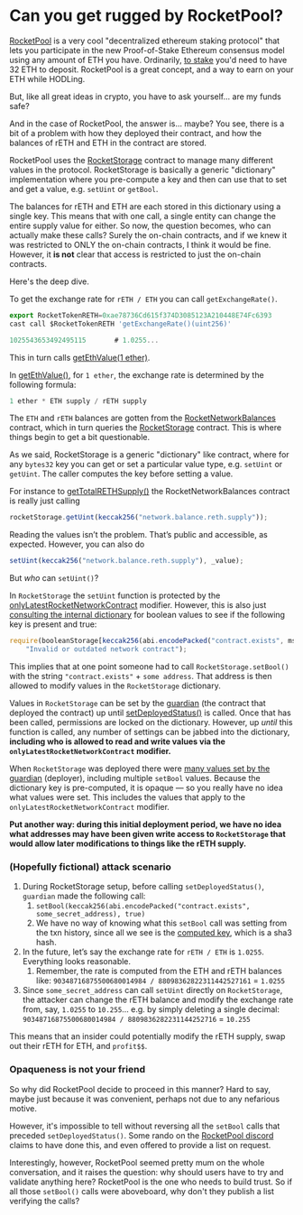 # Can you get rugged by RocketPool?

[RocketPool](https://rocketpool.net) is a very cool "decentralized ethereum staking protocol" that lets you participate in the new Proof-of-Stake Ethereum consensus model using any amount of ETH you have. Ordinarily, [to stake](https://ethereum.org/en/staking) you'd need to have 32 ETH to deposit. RocketPool is a great concept, and a way to earn on your ETH while HODLing.

But, like all great ideas in crypto, you have to ask yourself... are my funds safe?

And in the case of RocketPool, the answer is... maybe? You see, there is a bit of a problem with how they deployed their contract, and how the balances of rETH and ETH in the contract are stored.

RocketPool uses the [RocketStorage](https://etherscan.io/address/0x1d8f8f00cfa6758d7be78336684788fb0ee0fa46#code) contract to manage many different values in the protocol. RocketStorage is basically a generic "dictionary" implementation where you pre-compute a key and then can use that to set and get a value, e.g. `setUint` or `getBool`.

The balances for rETH and ETH are each stored in this dictionary using a single key. This means that with one call, a single entity can change the entire supply value for either. So now, the question becomes, who can actually make these calls? Surely the on-chain contracts, and if we knew it was restricted to ONLY the on-chain contracts, I think it would be fine. However, it **is not** clear that access is restricted to just the on-chain contracts.

Here's the deep dive.

To get the exchange rate for `rETH / ETH` you can call `getExchangeRate()`.

```jsx
export RocketTokenRETH=0xae78736Cd615f374D3085123A210448E74Fc6393
cast call $RocketTokenRETH 'getExchangeRate()(uint256)'

1025543653492495115       # 1.0255...
```

This in turn calls [getEthValue(1 ether)](https://etherscan.io/address/0xae78736Cd615f374D3085123A210448E74Fc6393#code#F6#L93).

In [getEthValue()](https://etherscan.io/address/0xae78736Cd615f374D3085123A210448E74Fc6393#code#F6#L65), for `1 ether`, the exchange rate is determined by the following formula:

```jsx
1 ether * ETH supply / rETH supply
```

The `ETH` and `rETH` balances are gotten from the [RocketNetworkBalances](https://etherscan.io/address/0x138313f102ce9a0662f826fca977e3ab4d6e5539#code) contract, which in turn queries the [RocketStorage](https://etherscan.io/address/0x1d8f8f00cfa6758d7be78336684788fb0ee0fa46#code) contract. This is where things begin to get a bit questionable.

As we said, RocketStorage is a generic "dictionary" like contract, where for any `bytes32` key you can get or set a particular value type, e.g. `setUint` or `getUint`. The caller computes the key before setting a value.


For instance to [getTotalRETHSupply()](https://etherscan.io/address/0x138313f102ce9a0662f826fca977e3ab4d6e5539#code#F3#L79) the RocketNetworkBalances contract is really just calling

```jsx
rocketStorage.getUint(keccak256("network.balance.reth.supply"));
```

Reading the values isn’t the problem. That’s public and accessible, as expected. However, you can also do

```jsx
setUint(keccak256("network.balance.reth.supply"), _value);
```

But _who_ can `setUint()`?

In `RocketStorage` the `setUint` function is protected by the [onlyLatestRocketNetworkContract](https://etherscan.io/address/0x1d8f8f00cfa6758d7be78336684788fb0ee0fa46#code#F2#L220) modifier. However, this is also just [consulting the internal dictionary](https://etherscan.io/address/0x1d8f8f00cfa6758d7be78336684788fb0ee0fa46#code#F2#L70) for boolean values to see if the following key is present and true:

```jsx
require(booleanStorage[keccak256(abi.encodePacked("contract.exists", msg.sender))],
    "Invalid or outdated network contract");
```

This implies that at one point someone had to call `RocketStorage.setBool()` with the string `"contract.exists"` + `some address`. That address is then allowed to modify values in the `RocketStorage` dictionary.

Values in `RocketStorage` can be set by the [guardian](https://etherscan.io/address/0x0ccf14983364a7735d369879603930afe10df21e) (the contract that deployed the contract) up until [setDeployedStatus()](https://etherscan.io/address/0x1d8f8f00cfa6758d7be78336684788fb0ee0fa46#code#F2#L120) is called. Once that has been called, permissions are locked on the dictionary. However, up _until_ this function is called, any number of settings can be jabbed into the dictionary, **including who is allowed to read and write values via the `onlyLatestRocketNetworkContract` modifier.**

When `RocketStorage` was deployed there were [many values set by the guardian](https://etherscan.io/txs?a=0x1d8f8f00cfa6758d7be78336684788fb0ee0fa46&p=33) (deployer), including multiple `setBool` values. Because the dictionary key is pre-computed, it is opaque — so you really have no idea what values were set. This includes the values that apply to the `onlyLatestRocketNetworkContract` modifier.

**Put another way: during this initial deployment period, we have no idea what addresses may have been given write access to `RocketStorage` that would allow later modifications to things like the rETH supply.** 

### (Hopefully fictional) attack scenario

1. During RocketStorage setup, before calling `setDeployedStatus()`, `guardian` made the following call:
    1. `setBool(keccak256(abi.encodePacked("contract.exists", some_secret_address), true)`
    2. We have no way of knowing what this `setBool` call was setting from the txn history, since all we see is the [computed key](https://etherscan.io/tx/0xff6d158033960e115f77765d7ef59caca9180f411f3f65a660999b82088c3e7e), which is a sha3 hash.
2. In the future, let’s say the exchange rate for `rETH / ETH` is `1.0255`. Everything looks reasonable.
    1. Remember, the rate is computed from the ETH and rETH balances like:
`90348716875500680014984 / 88098362822311442527161` = `1.0255`
3. Since `some_secret_address` can call `setUint` directly on `RocketStorage`, the attacker can change the rETH balance and modify the exchange rate from, say, `1.0255` to `10.255`... e.g. by simply deleting a single decimal:
`90348716875500680014984 / 8809836282231144252716` = `10.255`

This means that an insider could potentially modify the rETH supply, swap out their rETH for ETH, and `profit$$`.

### Opaqueness is not your friend

So why did RocketPool decide to proceed in this manner? Hard to say, maybe just because it was convenient, perhaps not due to any nefarious motive.

However, it's impossible to tell without reversing all the `setBool` calls that preceded `setDeployedStatus()`. Some rando on the [RocketPool discord](https://discord.com/channels/405159462932971535/857072928155762718/906669684294823946) claims to have done this, and even offered to provide a list on request.

Interestingly, however, RocketPool seemed pretty mum on the whole conversation, and it raises the question: why should users have to try and validate anything here? RocketPool is the one who needs to build trust. So if all those `setBool()` calls were aboveboard, why don't they publish a list verifying the calls?


